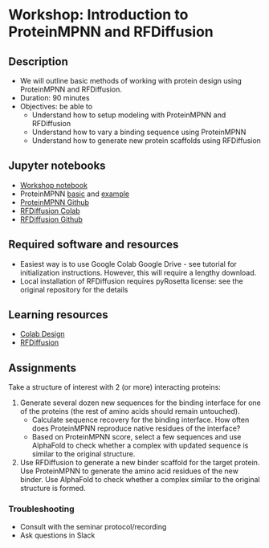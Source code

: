 # Workshop: Introduction to ProteinMPNN and RFDiffusion

## Description
- We will outline basic methods of working with protein design using ProteinMPNN and RFDiffusion. 
- Duration: 90 minutes
- Objectives: be able to 
    - Understand how to setup modeling with ProteinMPNN and RFDiffusion
    - Understand how to vary a binding sequence using ProteinMPNN
    - Understand how to generate new protein scaffolds using RFDiffusion 

## Jupyter notebooks
- [Workshop notebook]()
- ProteinMPNN [basic](https://colab.research.google.com/github/sokrypton/ColabDesign/blob/v1.1.0/mpnn/examples/proteinmpnn_in_jax.ipynb) and [example](https://colab.research.google.com/github/dauparas/ProteinMPNN/blob/main/colab_notebooks/quickdemo.ipynb)
- [ProteinMPNN Github](https://github.com/dauparas/ProteinMPNN)
- [RFDiffusion Colab](https://colab.research.google.com/github/sokrypton/ColabDesign/blob/v1.1.1/rf/examples/diffusion.ipynb#scrollTo=tVAE0BrnZoRR)
- [RFDiffusion Github](https://github.com/RosettaCommons/RFdiffusion/tree/main)

## Required software and resources
- Easiest way is to use Google Colab Google Drive - see tutorial for initialization instructions. However, this will require a lengthy download.
- Local installation of RFDiffusion requires pyRosetta license: see the original repository for the details

## Learning resources
- [Colab Design](https://github.com/sokrypton/ColabDesign)
- [RFDiffusion](https://github.com/RosettaCommons/RFdiffusion/blob/main/README.md#binder-design)

## Assignments

Take a structure of interest with 2 (or more) interacting proteins:

1. Generate several dozen new sequences for the binding interface for one of the proteins (the rest of amino acids should remain untouched).
   - Calculate sequence recovery for the binding interface. How often does ProteinMPNN reproduce native residues of the interface?
   - Based on ProteinMPNN score, select a few sequences and use AlphaFold to check whether a complex with updated sequence is similar to the original structure. 
2. Use RFDiffusion to generate a new binder scaffold for the target protein. Use ProteinMPNN to generate the amino acid residues of the new binder. Use AlphaFold to check whether a complex similar to the original structure is formed. 

### Troubleshooting
- Consult with the seminar protocol/recording
- Ask questions in Slack
